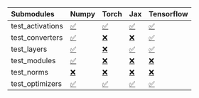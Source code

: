 | Submodules       | Numpy                                                                                                                           | Torch                                                                                                                           | Jax                                                                                                                             | Tensorflow                                                                                                                      |
|:-----------------|:--------------------------------------------------------------------------------------------------------------------------------|:--------------------------------------------------------------------------------------------------------------------------------|:--------------------------------------------------------------------------------------------------------------------------------|:--------------------------------------------------------------------------------------------------------------------------------|
| test_activations | <a href="https://github.com/unifyai/ivy/runs/7819290204?check_suite_focus=true" rel="noopener noreferrer" target="_blank">✅</a> | <a href="https://github.com/unifyai/ivy/runs/7819290457?check_suite_focus=true" rel="noopener noreferrer" target="_blank">✅</a> | <a href="https://github.com/unifyai/ivy/runs/7819290679?check_suite_focus=true" rel="noopener noreferrer" target="_blank">✅</a> | <a href="https://github.com/unifyai/ivy/runs/7819290841?check_suite_focus=true" rel="noopener noreferrer" target="_blank">✅</a> |
| test_converters  | <a href="https://github.com/unifyai/ivy/runs/7819290258?check_suite_focus=true" rel="noopener noreferrer" target="_blank">✅</a> | <a href="https://github.com/unifyai/ivy/runs/7819290492?check_suite_focus=true" rel="noopener noreferrer" target="_blank">❌</a> | <a href="https://github.com/unifyai/ivy/runs/7819290707?check_suite_focus=true" rel="noopener noreferrer" target="_blank">❌</a> | <a href="https://github.com/unifyai/ivy/runs/7819290867?check_suite_focus=true" rel="noopener noreferrer" target="_blank">✅</a> |
| test_layers      | <a href="https://github.com/unifyai/ivy/runs/7819290298?check_suite_focus=true" rel="noopener noreferrer" target="_blank">✅</a> | <a href="https://github.com/unifyai/ivy/runs/7819290539?check_suite_focus=true" rel="noopener noreferrer" target="_blank">❌</a> | <a href="https://github.com/unifyai/ivy/runs/7819290739?check_suite_focus=true" rel="noopener noreferrer" target="_blank">✅</a> | <a href="https://github.com/unifyai/ivy/runs/7819290893?check_suite_focus=true" rel="noopener noreferrer" target="_blank">✅</a> |
| test_modules     | <a href="https://github.com/unifyai/ivy/runs/7819290334?check_suite_focus=true" rel="noopener noreferrer" target="_blank">✅</a> | <a href="https://github.com/unifyai/ivy/runs/7819290570?check_suite_focus=true" rel="noopener noreferrer" target="_blank">❌</a> | <a href="https://github.com/unifyai/ivy/runs/7819290761?check_suite_focus=true" rel="noopener noreferrer" target="_blank">❌</a> | <a href="https://github.com/unifyai/ivy/runs/7819290926?check_suite_focus=true" rel="noopener noreferrer" target="_blank">❌</a> |
| test_norms       | <a href="https://github.com/unifyai/ivy/runs/7819290375?check_suite_focus=true" rel="noopener noreferrer" target="_blank">❌</a> | <a href="https://github.com/unifyai/ivy/runs/7819290610?check_suite_focus=true" rel="noopener noreferrer" target="_blank">❌</a> | <a href="https://github.com/unifyai/ivy/runs/7819290791?check_suite_focus=true" rel="noopener noreferrer" target="_blank">❌</a> | <a href="https://github.com/unifyai/ivy/runs/7819290963?check_suite_focus=true" rel="noopener noreferrer" target="_blank">❌</a> |
| test_optimizers  | <a href="https://github.com/unifyai/ivy/runs/7819290412?check_suite_focus=true" rel="noopener noreferrer" target="_blank">✅</a> | <a href="https://github.com/unifyai/ivy/runs/7819290650?check_suite_focus=true" rel="noopener noreferrer" target="_blank">✅</a> | <a href="https://github.com/unifyai/ivy/runs/7819290816?check_suite_focus=true" rel="noopener noreferrer" target="_blank">✅</a> | <a href="https://github.com/unifyai/ivy/runs/7819291023?check_suite_focus=true" rel="noopener noreferrer" target="_blank">✅</a> |